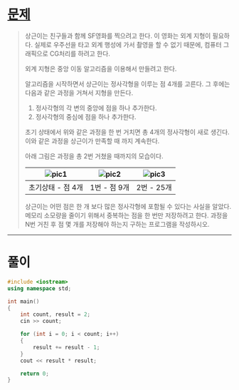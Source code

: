 # [문제](https://www.acmicpc.net/problem/2903 "#2903번")
  
> 상근이는 친구들과 함께 SF영화를 찍으려고 한다. 이 영화는 외계 지형이 필요하다. 실제로 우주선을 타고 외계 행성에 가서 촬영을 할 수 없기 때문에, 컴퓨터 그래픽으로 CG처리를 하려고 한다.
> 
> 외계 지형은 중앙 이동 알고리즘을 이용해서 만들려고 한다.
> 
> 알고리즘을 시작하면서 상근이는 정사각형을 이루는 점 4개를 고른다. 그 후에는 다음과 같은 과정을 거쳐서 지형을 만든다.
> 
> 1. 정사각형의 각 변의 중앙에 점을 하나 추가한다.
> 2. 정사각형의 중심에 점을 하나 추가한다.
> 
> 초기 상태에서 위와 같은 과정을 한 번 거치면 총 4개의 정사각형이 새로 생긴다. 이와 같은 과정을 상근이가 만족할 때 까지 계속한다.
>
> 아래 그림은 과정을 총 2번 거쳤을 때까지의 모습이다.
>
> |![pic1](https://upload.acmicpc.net/5e446f0f-613c-4ce0-a626-6b0c2729ed1e/-/preview/)|![pic2](https://upload.acmicpc.net/65c1bcf1-7d8a-463b-91df-d6cabcc2ceae/-/preview/)|![pic3](https://upload.acmicpc.net/27b99467-cfdf-4ce3-a0b0-2897747edcf9/-/preview/)|
> |:---:|:---:|:---:|
> |초기상태 - 점 4개|1번 - 점 9개|2번 - 25개|
> 
> 상근이는 어떤 점은 한 개 보다 많은 정사각형에 포함될 수 있다는 사실을 알았다. 
> 메모리 소모량을 줄이기 위해서 중복하는 점을 한 번만 저장하려고 한다. 과정을 N번 거친 후 점 몇 개를 저장해야 하는지 구하는 프로그램을 작성하시오.
<hr/>

# 풀이

```cpp
#include <iostream>
using namespace std;

int main() 
{
    int count, result = 2;
    cin >> count;

    for (int i = 0; i < count; i++)
    {
        result += result - 1;
    }
    cout << result * result;

    return 0;
}
```

